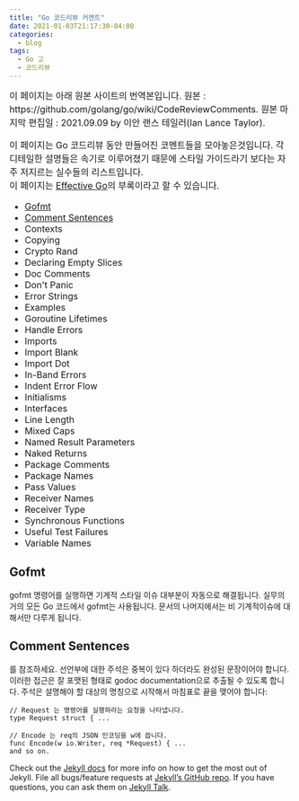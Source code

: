 ```yaml
---
title: "Go 코드리뷰 커멘트"
date: 2021-01-03T21:17:30-04:00
categories:
  - blog
tags:
  - Go 고
  - 코드리뷰
---
```


<font size=3> 
이 페이지는 아래 원본 사이트의 번역본입니다.  
원본 : https://github.com/golang/go/wiki/CodeReviewComments. 
원본 마지막 편집일 : 2021.09.09 by 이안 랜스 테일러(Ian Lance Taylor). 

이 페이지는 Go 코드리뷰 동안 만들어진 코멘트들을 모아놓은것입니다. 각 디테일한 설명들은 속기로 이루어졌기 때문에 스타일 가이드라기 보다는 자주 저지르는 실수들의 리스트입니다.   
이 페이지는 [Effective Go](https://go.dev/doc/effective_go)의 부록이라고 할 수 있습니다.  

* [Gofmt](#gofmt)
* [Comment Sentences](#commentsentences)
* Contexts
* Copying
* Crypto Rand
* Declaring Empty Slices
* Doc Comments
* Don't Panic
* Error Strings
* Examples
* Goroutine Lifetimes
* Handle Errors
* Imports
* Import Blank
* Import Dot
* In-Band Errors
* Indent Error Flow
* Initialisms
* Interfaces
* Line Length
* Mixed Caps
* Named Result Parameters
* Naked Returns
* Package Comments
* Package Names
* Pass Values
* Receiver Names
* Receiver Type
* Synchronous Functions
* Useful Test Failures
* Variable Names
</font>

<a name="gofmt">
  <h2>Gofmt</h2>
  gofmt 명령어를 실행하면 기계적 스타일 이슈 대부분이 자동으로 해결됩니다. 실무의 거의 모든 Go 코드에서 gofmt는 사용됩니다. 문서의 나머지에서는 비 기계적이슈에 대해서만 다루게 됩니다. 
</a>

<a name="commentsentences">
  <h2>Comment Sentences</h2>
  <https://golang.org/doc/effective_go.html#commentary>를 참조하세요. 선언부에 대한 주석은 중복이 있다 하더라도 완성된 문장이어야 합니다. 이러한 접근은 잘 포맷된 형태로 godoc documentation으로 추출될 수 있도록 합니다. 주석은 설명해야 할 대상의 명칭으로 시작해서 마침표로 끝을 맺어야 합니다:

  
    // Request 는 명령어를 실행하라는 요청을 나타냅니다.
    type Request struct { ...

    // Encode 는 req의 JSON 인코딩을 w에 씁니다.
    func Encode(w io.Writer, req *Request) { ...
    and so on.
  
</a>

Check out the [Jekyll docs][jekyll-docs] for more info on how to get the most out of Jekyll. File all bugs/feature requests at [Jekyll’s GitHub repo][jekyll-gh]. If you have questions, you can ask them on [Jekyll Talk][jekyll-talk].

[jekyll-docs]: https://jekyllrb.com/docs/home
[jekyll-gh]:   https://github.com/jekyll/jekyll
[jekyll-talk]: https://talk.jekyllrb.com/
